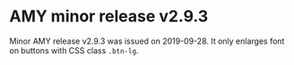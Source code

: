 # AMY minor release v2.9.3

Minor AMY release v2.9.3 was issued on 2019-09-28. It only enlarges font
on buttons with CSS class `.btn-lg`.
